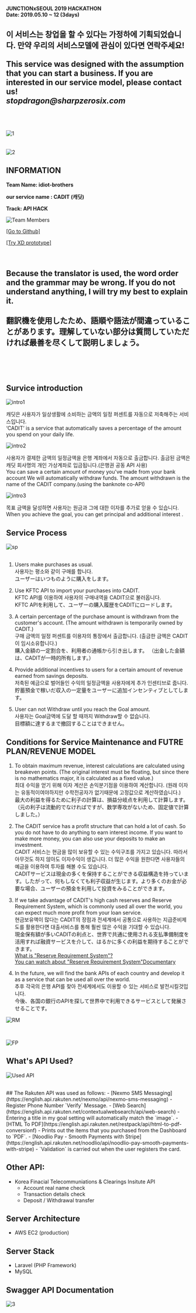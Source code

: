 **JUNCTIONxSEOUL 2019 HACKATHON**<br>
**Date: 2019.05.10 ~ 12 (3days)**<br>
## 이 서비스는 창업을 할 수 있다는 가정하에 기획되었습니다. 만약 우리의 서비스모델에 관심이 있다면 연락주세요!<br><br>This service was designed with the assumption that you can start a business. If you are interested in our service model, please contact us!<br>_stopdragon@sharpzerosix.com_<br><br><br>

![1](https://raw.githubusercontent.com/cadit/JUNCTIONxSEOUL-Design/master/preview/summary.png)
<br><br><br>
![2](https://raw.githubusercontent.com/cadit/JUNCTIONxSEOUL-Design/master/preview/summary_none_logo_blur.png)

## INFORMATION

**Team Name: idiot-brothers**

**our service name : CADIT (캐딧)**

**Track: API HACK**

![Team Members](https://raw.githubusercontent.com/cadit/JUNCTIONxSEOUL-Design/master/preview/TEAM%20Members.jpg)

[[Go to Github]](https://github.com/cadit)

[[Try XD prototype]](https://xd.adobe.com/view/9e2297c0-5629-4993-70f3-aac812ec2d60-e813/?fullscreen&hints=off)
<br><br><br>
## Because the translator is used, the word order and the grammar may be wrong. If you do not understand anything, I will try my best to explain it.<br><br>翻訳機を使用したため、語順や語法が間違っていることがあります。理解していない部分は質問していただければ最善を尽くして説明しましょう。
<br><br><br>
## Survice introduction

![intro1](https://raw.githubusercontent.com/cadit/JUNCTIONxSEOUL-Design/master/preview/Expla_1.jpg)

캐딧은 사용자가 일상생활에 소비하는 금액의 일정 퍼센트를 자동으로 저축해주는 서비스입니다.<br>
‘CADIT’ is a service that automatically saves a percentage of the amount you spend on your daily life.<br>

![intro2](https://raw.githubusercontent.com/cadit/JUNCTIONxSEOUL-Design/master/preview/Expla_2.jpg)

사용자가 결제한 금액의 일정금액을 은행 계좌에서 자동으로 출금합니다. 출금된 금액은 캐딧 회사명의 개인 가상계좌로 입금됩니다.(은행권 공동 API 사용)<br>
You can save a certain amount of money you've made from your bank account We will automatically withdraw funds. 
The amount withdrawn is the name of the CADIT company.(using the banknote co-API)<br>

![intro3](https://raw.githubusercontent.com/cadit/JUNCTIONxSEOUL-Design/master/preview/Expla_3.jpg)

목표 금액을 달성하면 사용자는 원금과 그에 대한 이자를 추가로 얻을 수 있습니다.<br>
When you achieve the goal, you can get principal and additional interest .<br>

## Service Process

![sp](https://raw.githubusercontent.com/cadit/JUNCTIONxSEOUL-Design/master/preview/Expla_4.jpg)<br><br>

1. Users make purchases as usual. <br>
사용자는 평소와 같이 구매를 합니다. <br>
ユーザーはいつものように購入をします。<br>

2. Use KFTC API to import your purchases into CADIT.<br>
KFTC API를 이용하여 사용자의 구매내역을 CADIT으로 불러옵니다.<br>
KFTC APIを利用して、ユーザーの購入履歴をCADITにロードします。<br>

3. A certain percentage of the purchase amount is withdrawn from the customer's account. (The amount withdrawn is temporarily owned by CADIT.)<br>
구매 금액의 일정 퍼센트를 이용자의 통장에서 출금합니다. (출금한 금액은 CADIT이 임시소유합니다.)<br>
購入金額の一定割合を、利用者の通帳から引き出します。 （出金した金額は、CADITが一時的所有します。）<br>

4. Provide additional incentives to users for a certain amount of revenue earned from savings deposits.<br>
저축된 예금으로 벌어들인 수익의 일정금액을 사용자에게 추가 인센티브로 줍니다.<br>
貯蓄預金で稼いだ収入の一定量をユーザーに追加インセンティブとしてします。<br>

5. User can not Withdraw until you reach the Goal amount.<br>
사용자는 Goal금액에 도달 할 때까지 Withdraw할 수 없습니다.<br>
目標額に達するまで撤回することはできません。<br>

## Conditions for Service Maintenance and FUTRE PLAN/REVENUE MODEL

1. To obtain maximum revenue, interest calculations are calculated using breakeven points. (The original interest must be floating, but since there is no mathematics major, it is calculated as a fixed value.)<br>
최대 수익을 얻기 위해 이자 계산은 손익분기점을 이용하여 계산합니다. (원래 이자는 유동적이여야하지만 수학전공자가 없기때문에 고정값으로 계산하였습니다.)<br>
最大の利益を得るために利子の計算は、損益分岐点を利用して計算します。 （元の利子は流動的でなければですが、数学専攻がないため、固定値で計算しました。）<br>

2. The CADIT service has a profit structure that can hold a lot of cash. So you do not have to do anything to earn interest income. If you want to make more money, you can also use your deposits to make an investment.<br>
CADIT 서비스는 현금을 많이 보유할 수 있는 수익구조를 가지고 있습니다. 따라서 아무것도 하지 않아도 이자수익이 생깁니다. 더 많은 수익을 원한다면 사용자들의 예금을 이용하여 투자를 해볼 수도 있습니다.<br>
CADITサービスは現金の多くを保持することができる収益構造を持っています。したがって、何もしなくても利子収益が生じます。より多くのお金が必要な場合、ユーザーの預金を利用して投資をみることができます。<br>

3. If we take advantage of CADIT's high cash reserves and Reserve Requirement System, which is commonly used all over the world, you can expect much more profit from your loan service.<br>
현금보유액이 많다는 CADIT의 장점과 전세계에서 공통으로 사용하는 지급준비제도를 활용한다면 대출서비스를 통해 훨씬 많은 수익을 기대할 수 있습니다.<br>
現金保有額が多いCADITの利点と、世界で共通に使用される支払準備制度を活用すれば融資サービスを介して、はるかに多くの利益を期待することができます。<br>
[What is "Reserve Requirement System"?](https://ko.wikipedia.org/wiki/%EC%A7%80%EA%B8%89%EC%A4%80%EB%B9%84%EC%A0%9C%EB%8F%84)<br>
[You can watch about "Reserve Requirement System"Documentary](https://youtu.be/0LYMTsj_eqc?t=1390)<br>

4. In the future, we will find the bank APIs of each country and develop it as a service that can be used all over the world.<br>
추후 각국의 은행 API를 찾아 전세계에서도 이용할 수 있는 서비스로 발전시킬것입니다.<br>
今後、各国の銀行のAPIを探して世界中で利用できるサービスとして発展させることです。<br>

![RM](https://raw.githubusercontent.com/cadit/JUNCTIONxSEOUL-Design/master/preview/Expla_5.jpg)

<br>

![FP](https://raw.githubusercontent.com/cadit/JUNCTIONxSEOUL-Design/master/preview/Expla_6.jpg)

## What's API Used?

![Used API](https://raw.githubusercontent.com/cadit/JUNCTIONxSEOUL-Design/master/preview/Expla_7.jpg)

<br>
## The Rakuten API was used as follows:
- [Nexmo SMS Messaging](https://english.api.rakuten.net/nexmo/api/nexmo-sms-messaging)
    - Register Phone Number `Verify` Message.
- [Web Search](https://english.api.rakuten.net/contextualwebsearch/api/web-search)
    - Entering a title in my goal setting will automatically match the `image`.
- [HTML To PDF](https://english.api.rakuten.net/restpack/api/html-to-pdf-conversionf)
    - Prints out the items that you purchased from the Dashboard to `PDF`.
- [Noodlio Pay - Smooth Payments with Stripe](https://english.api.rakuten.net/noodlio/api/noodlio-pay-smooth-payments-with-stripe)
    - `Validation` is carried out when the user registers the card.

## Other API:
- Korea Finacial Telecommuniations & Clearings Insitute API
    - Account real name check
    - Transaction details check
    - Deposit / Withdrawal transfer

## Server Architecture
- AWS EC2 (production)

## Server Stack
- Laravel (PHP Framework)
- MySQL

## Swagger API Documentation
![3](https://raw.githubusercontent.com/cadit/laravel-cadit/master/swagger.png)


